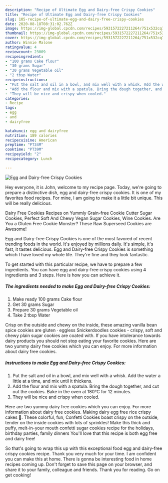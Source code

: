 ```yaml
---
description: "Recipe of Ultimate Egg and Dairy-free Crispy Cookies"
title: "Recipe of Ultimate Egg and Dairy-free Crispy Cookies"
slug: 105-recipe-of-ultimate-egg-and-dairy-free-crispy-cookies
date: 2020-08-18T08:31:02.762Z
image: https://img-global.cpcdn.com/recipes/5931572227211264/751x532cq70/egg-and-dairy-free-crispy-cookies-recipe-main-photo.jpg
thumbnail: https://img-global.cpcdn.com/recipes/5931572227211264/751x532cq70/egg-and-dairy-free-crispy-cookies-recipe-main-photo.jpg
cover: https://img-global.cpcdn.com/recipes/5931572227211264/751x532cq70/egg-and-dairy-free-crispy-cookies-recipe-main-photo.jpg
author: Winnie Malone
ratingvalue: 4
reviewcount: 23009
recipeingredient:
- "100 grams Cake flour"
- "30 grams Sugar"
- "30 grams Vegetable oil"
- "2 tbsp Water"
recipeinstructions:
- "Put the salt and oil in a bowl, and mix well with a whisk. Add the water a little at a time, and mix until it thickens."
- "Add the flour and mix with a spatula. Bring the dough together, and cut out the cookies. Bake in the oven at 180℃ for 12 minutes."
- "They will be nice and crispy when cooled."
categories:
- Recipe
tags:
- egg
- and
- dairyfree

katakunci: egg and dairyfree 
nutrition: 189 calories
recipecuisine: American
preptime: "PT34M"
cooktime: "PT39M"
recipeyield: "2"
recipecategory: Lunch

---
```



![Egg and Dairy-free Crispy Cookies](https://img-global.cpcdn.com/recipes/5931572227211264/751x532cq70/egg-and-dairy-free-crispy-cookies-recipe-main-photo.jpg)

Hey everyone, it is John, welcome to my recipe page. Today, we're going to prepare a distinctive dish, egg and dairy-free crispy cookies. It is one of my favorites food recipes. For mine, I am going to make it a little bit unique. This will be really delicious.

Dairy Free Cookies Recipes on Yummly Grain-free Cookie Cutter Sugar Cookies, Perfect Soft And Chewy Vegan Sugar Cookies, Wine Cookies. Are You a Gluten Free Cookie Monster? These Raw Superseed Cookies are Awesome!

Egg and Dairy-free Crispy Cookies is one of the most favored of recent trending foods in the world. It's enjoyed by millions daily. It's simple, it's fast, it tastes delicious. Egg and Dairy-free Crispy Cookies is something which I have loved my whole life. They're fine and they look fantastic.


To get started with this particular recipe, we have to prepare a few ingredients. You can have egg and dairy-free crispy cookies using 4 ingredients and 3 steps. Here is how you can achieve it.

<!--inarticleads1-->

##### The ingredients needed to make Egg and Dairy-free Crispy Cookies:

1. Make ready 100 grams Cake flour
1. Get 30 grams Sugar
1. Prepare 30 grams Vegetable oil
1. Take 2 tbsp Water


Crisp on the outside and chewy on the inside, these amazing vanilla bean spice cookies are gluten · eggless Snickerdoodles cookies - crispy, soft and chewy plain sugar cookies are coated with. If you have intolerance towards dairy products you should not stop eating your favorite cookies. Here are two yummy dairy free cookies which you can enjoy. For more information about dairy free cookies. 

<!--inarticleads2-->

##### Instructions to make Egg and Dairy-free Crispy Cookies:

1. Put the salt and oil in a bowl, and mix well with a whisk. Add the water a little at a time, and mix until it thickens.
1. Add the flour and mix with a spatula. Bring the dough together, and cut out the cookies. Bake in the oven at 180℃ for 12 minutes.
1. They will be nice and crispy when cooled.


Here are two yummy dairy free cookies which you can enjoy. For more information about dairy free cookies. Making dairy egg free rice crispy cakes 🍰. These colorful, fun, Confetti Cookies boast crispy on the outside, tender on the inside cookies with lots of sprinkles! Make this thick and puffy, melt-in-your mouth confetti sugar cookies recipe for the holidays, birthday parties, family dinners You&#39;ll love that this recipe is both egg free and dairy free! 

So that's going to wrap this up with this exceptional food egg and dairy-free crispy cookies recipe. Thank you very much for your time. I am confident you can make this at home. There is gonna be interesting food in home recipes coming up. Don't forget to save this page on your browser, and share it to your family, colleague and friends. Thank you for reading. Go on get cooking!
